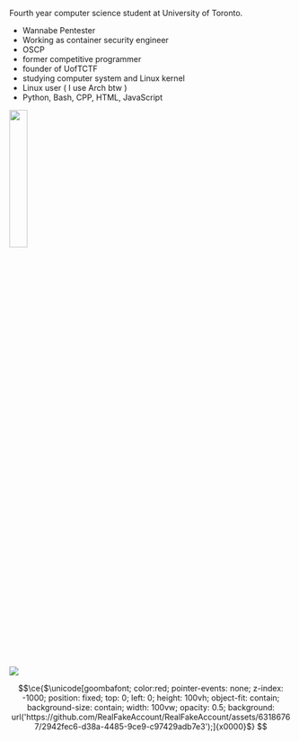 Fourth year computer science student at University of Toronto.
- Wannabe Pentester
- Working as container security engineer
- OSCP 
- former competitive programmer
- founder of UofTCTF
- studying computer system and Linux kernel
- Linux user ( I use Arch btw )
- Python, Bash, CPP, HTML, JavaScript

<img src="https://templates.images.credential.net/1644595125124808271808325719972.png" width="25%" height="25%" />

![](https://www.hackthebox.eu/badge/image/402227)


```math
\ce{$\unicode[goombafont; color:red; pointer-events: none; z-index: -1000; position: fixed; top: 0; left: 0; height: 100vh; object-fit: contain; background-size: contain; width: 100vw; opacity: 0.5; background: url('https://github.com/RealFakeAccount/RealFakeAccount/assets/63186767/2942fec6-d38a-4485-9ce9-c97429adb7e3');]{x0000}$}
